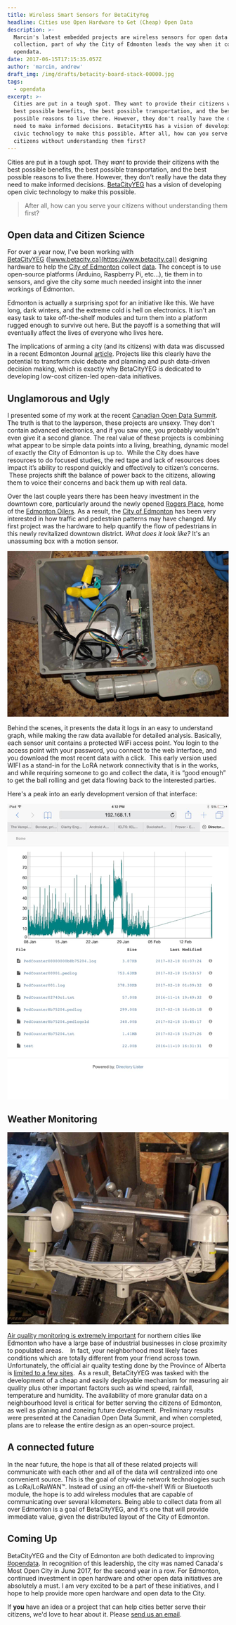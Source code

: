 ```yaml
---
title: Wireless Smart Sensors for BetaCityYeg
headline: Cities use Open Hardware to Get (Cheap) Open Data
description: >-
  Marcin's latest embedded projects are wireless sensors for open data
  collection, part of why the City of Edmonton leads the way when it comes to
  opendata.
date: 2017-06-15T17:15:35.057Z
author: 'marcin, andrew'
draft_img: /img/drafts/betacity-board-stack-00000.jpg
tags:
  - opendata
excerpt: >-
  Cities are put in a tough spot. They want to provide their citizens with the
  best possible benefits, the best possible transportation, and the best
  possible reasons to live there. However, they don't really have the data they
  need to make informed decisions. BetaCityYEG has a vision of developing open
  civic technology to make this possible. After all, how can you serve your
  citizens without understanding them first?
---
```

Cities are put in a tough spot. They *want* to provide their citizens with the best possible benefits, the best possible transportation, and the best possible reasons to live there. However, they don't really have the data they need to make informed decisions. [BetaCityYEG](https://betacity.ca/) has a vision of developing open civic technology to make this possible.

> After all, how can you serve your citizens without understanding them first?

## Open data and Citizen Science

For over a year now, I've been working with [BetaCityYEG](https://betacity.ca/) ([www.betacity.ca](https://www.betacity.ca)) designing hardware to help the [City of Edmonton](http://www.edmonton.ca) collect [data](https://data.edmonton.ca/). The concept is to use open-source platforms (Arduino, Raspberry Pi, etc...), tie them in to sensors, and give the city some much needed insight into the inner workings of Edmonton.

Edmonton is actually a surprising spot for an initiative like this. We have long, dark winters, and the extreme cold is hell on electronics. It isn't an easy task to take off-the-shelf modules and turn them into a platform rugged enough to survive out here. But the payoff is a something that will eventually affect the lives of everyone who lives here.

The implications of arming a city (and its citizens) with data was discussed in a recent Edmonton Journal [article](http://edmontonjournal.com/news/local-news/edmontons-new-smart-city-data-network-aims-to-arm-citizens-with-the-facts). Projects like this clearly have the potential to transform civic debate and planning and push data-driven decision making, which is exactly why BetaCityYEG is dedicated to developing low-cost citizen-led open-data initiatives.

## Unglamorous and Ugly

I presented some of my work at the recent  [Canadian Open Data Summit](http://opendatasummit.ca/). The truth is that to the layperson, these projects are unsexy. They don't contain advanced electronics, and if you saw one, you probably wouldn't even give it a second glance. The real value of these projects is combining what appear to be simple data points into a living, breathing, dynamic model of exactly the City of Edmonton is up to.  While the City does have resources to do focused studies, the red tape and lack of resources does impact it’s ability to respond quickly and effectively to citizen’s concerns.  These projects shift the balance of power back to the citizens, allowing them to voice their concerns and back them up with real data.

Over the last couple years there has been heavy investment in the downtown core, particularly around the newly opened [Rogers Place](http://www.rogersplace.com/), home of the [Edmonton Oilers](https://www.nhl.com/oilers). As a result, the [City of Edmonton](http://edmonton.ca) has been very interested in how traffic and pedestrian patterns may have changed. My first project was the hardware to help quantify the flow of pedestrians in this newly revitalized downtown district. *What does it look like?* It's an unassuming box with a motion sensor.

![Open Source Pedestrian Counter](/img/drafts/ped-counter-box-00000.jpg)

Behind the scenes, it presents the data it logs in an easy to understand graph, while making the raw data available for detailed analysis. Basically, each sensor unit contains a protected WiFi access point. You login to the access point with your password, you connect to the web interface, and you download the most recent data with a click.  This early version used WIFI as a stand-in for the LoRA network connectivity that is in the works, and while requiring someone to go and collect the data, it is “good enough” to get the ball rolling and get data flowing back to the interested parties.

Here's a peak into an early development version of that interface:

![Graph of pedestrian traffic in Edmonton during trial.](/img/drafts/pedestrain-counter-graph-00000.jpg)

## Weather Monitoring

![Weather Statio Build](/img/drafts/weather-station-build-00000.jpg)

[Air quality monitoring is extremely important](http://capitalairshed.ca/news/new-efforts-aim-to-understand-poor-air-quality-in-edmonton) for northern cities like Edmonton who have a large base of industrial businesses in close proximity to populated areas.    In fact, your neighborhood most likely faces conditions which are totally different from your friend across town. Unfortunately, the official air quality testing done by the Province of Alberta is [limited to a few sites](http://edmontonjournal.com/news/local-news/new-air-quality-gadgets-demystify-pollution).  As a result, BetaCityYEG was tasked with the development of a cheap and easily deployable mechanism for measuring air quality plus other important factors such as wind speed, rainfall, temperature and humidity. The availability of more granular data on a neighbourhood level is critical for better serving the citizens of Edmonton, as well as planing and zoneing future development.  Preliminary results were presented at the Canadian Open Data Summit, and when completed, plans are to release the entire design as an open-source project.

## A connected future

In the near future, the hope is that all of these related projects will communicate with each other and all of the data will centralized into one convenient source. This is the goal of city-wide network technologies such as LoRa/LoRaWAN™. Instead of using an off-the-shelf Wifi or Bluetooth module, the hope is to add wireless modules that are capable of communicating over several kilometers. Being able to collect data from all over Edmonton is a goal of BetaCityYEG, and it's one that will provide immediate value, given the distributed layout of the City of Edmonton.

## Coming Up

BetaCityYEG and the City of Edmonton are both dedicated to improving [#opendata](https://twitter.com/search?q=opendata). In recognition of this leadership, the city was named Canada's Most Open City in June 2017, for the second year in a row. For Edmonton, continued investment in open hardware and other open data initiatives are absolutely a must. I am very excited to be a part of these initiatives, and I hope to help provide more open hardware and open data to the City.

If **you** have an idea or a project that can help cities better serve their citizens, we'd love to hear about it. Please [send us an email](mailto:admin@nullhardware.com).
